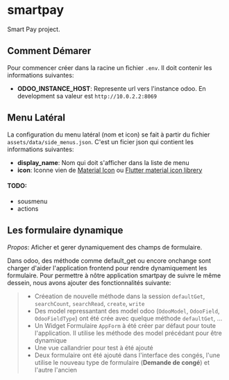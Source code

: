 # smartpay

Smart Pay project.

## Comment Démarer

Pour commencer créer dans la racine un fichier `.env`.
Il doit contenir les informations suivantes:
* **ODOO_INSTANCE_HOST**: Represente url vers l'instance odoo. En development sa valeur est `http://10.0.2.2:8069`


## Menu Latéral

La configuration du menu latéral (nom et icon) se fait à partir du fichier `assets/data/side_menus.json`.
C'est un ficier json qui contient les informations suivantes:
* **display_name**: Nom qui doit s'afficher dans la liste de menu
* **icon**: Iconne vien de [Material Icon](https://fonts.google.com/icons?selected=Material+Icons:summarize:&icon.query=report&icon.platform=flutter) ou [Flutter material icon librery](https://api.flutter.dev/flutter/material/Icons-class.html)
#### TODO: 
* sousmenu
* actions


## Les formulaire dynamique
*Propos*: Aficher et gerer dynamiquement des champs de formulaire.

Dans odoo, des méthode comme default_get ou encore onchange sont charger d'aider
l'application frontend pour rendre dynamiquement les formulaire.
Pour permettre à nôtre application smartpay de suivre le même dessein, nous avons ajouter des fonctionnalités suivante:
>
>    * Créeation de nouvelle méthode dans la session `defaultGet`,
      `searchCount`, `searchRead`, `create`, `write`
>    * Des model repressantant des model odoo (`OdooModel`, `OdooField`, `OdooFieldType`) ont été crée avec quelque
      méthode `defaultGet`, ...
>    * Un Widget Formulaire `AppForm` à été créer par défaut pour toute
      l'application. Il utilise les méthode des model précédant pour
      être dynamique
>    * Une vue callandrier pour test à été ajouté
>    * Deux formulaire ont été ajouté dans l'interface des congés, l'une
      utilise le nouveau type de formulaire (**Demande de congé**) et
      l'autre l'ancien
